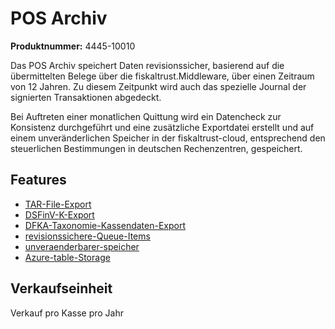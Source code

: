# POS Archiv

**Produktnummer:** 4445-10010

Das POS Archiv speichert Daten revisionssicher, basierend auf die übermittelten Belege über die fiskaltrust.Middleware, über einen Zeitraum von 12 Jahren. Zu diesem Zeitpunkt wird auch das spezielle Journal der signierten Transaktionen abgedeckt.

Bei Auftreten einer monatlichen Quittung wird ein Datencheck zur Konsistenz durchgeführt und eine zusätzliche Exportdatei erstellt und auf einem unveränderlichen Speicher in der fiskaltrust-cloud, entsprechend den steuerlichen Bestimmungen in deutschen Rechenzentren, gespeichert.

## Features

- [TAR-File-Export](../features/TAR-File-Export.md) 
- [DSFinV-K-Export](../features/DSFinV-K-Export.md) 
- [DFKA-Taxonomie-Kassendaten-Export](../features/DFKA-Taxonomie-Kassendaten-Export.md) 
- [revisionssichere-Queue-Items](../features/revisionssichere-Queue-Items.md) 
- [unveraenderbarer-speicher](../features/unveraenderbarer-speicher.md)
- [Azure-table-Storage](../../compliance-as-a-service/features/Azure-table-Storage.md) 

## Verkaufseinheit

Verkauf pro Kasse pro Jahr
